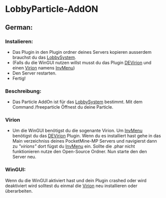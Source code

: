 # LobbyParticle-AddON

## German:

### Instalieren:
- Das Plugin in den Plugin ordner deines Servers kopieren ausserdem brauchst du das [LobbySystem](https://github.com/Hyroxing/LobbySystem).
- (Falls du die WinGUI nutzen willst musst du das Plugin [DEVirion](https://poggit.pmmp.io/p/DEVirion/1.2.0) und einen [Virion](#virion) namens [InvMenu](https://poggit.pmmp.io/ci/Muqsit/InvMenu/%7E))
- Den Server restarten. 
- Fertig!

### Beschreibung:
- Das Particle AddOn ist für  das [LobbySystem](https://github.com/Hyroxing/LobbySystem) bestimmt. Mit dem Command /freeparticle Öffnest du deine Particle.

### Virion
- Um die WinGUI benötigst du die sogenante Virion. Um [InvMenu](https://poggit.pmmp.io/ci/Muqsit/InvMenu/%7E) benötigst du das [DEVirion](https://poggit.pmmp.io/p/DEVirion/1.2.0) Plugin. Wenn du es installiert hast gehe in das Main verzeichniss deines PocketMine-MP Servers
und navigierst dann zu _"virions"_ dort fügst du [InvMenu](https://poggit.pmmp.io/ci/Muqsit/InvMenu/%7E) ein. Sollte die .phar nicht funktionieren nutze den Open-Source Ordner. Nun starte den den Server neu.


### WinGUI: <br>
Wenn du die WinGUI aktiviert hast und dein Plugin crashed oder wird deaktiviert wird solltest du einmal die [Virion](#virion) neu installieren oder überarbeiten.
